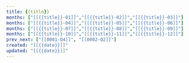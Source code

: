```yaml
---
title: {{title}}
months: ["[[{{title}}-01]]","[[{{title}}-02]]","[[{{title}}-03]]"]
months: ["[[{{title}}-04]]","[[{{title}}-05]]","[[{{title}}-06]]"]
months: ["[[{{title}}-07]]","[[{{title}}-08]]","[[{{title}}-09]]"]
months: ["[[{{title}}-10]]","[[{{title}}-11]]","[[{{title}}-12]]"]
prev_next: ["[[0001-Q4]]", "[[0002-Q2]]"]
created: "[[{{date}}]]"
updated: "[[{{date}}]]"
---
```




